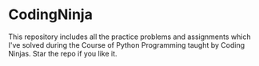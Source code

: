 # CodingNinja
This repository includes all the practice problems and assignments which I've solved during the Course of Python Programming taught by Coding Ninjas. Star the repo if you like it.
